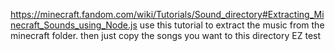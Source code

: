 https://minecraft.fandom.com/wiki/Tutorials/Sound_directory#Extracting_Minecraft_Sounds_using_Node.js
use this tutorial to extract the music from the minecraft folder. then just copy the songs you want to this directory EZ 
test